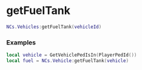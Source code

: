 # getFuelTank

```lua
NCs.Vehicles:getFuelTank(vehicleId)
``` 

### Examples

```lua
local vehicle = GetVehiclePedIsIn(PlayerPedId())
local fuel = NCs.Vehicle:getFuelTank(vehicle)  
```